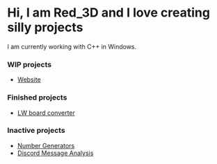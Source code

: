 # Hi, I am Red_3D and I love creating silly projects

I am currently working with C++ in Windows.

### WIP projects
* [Website](https://red-3d.github.io/)

### Finished projects
* [LW board converter](https://github.com/Red-3D/LW-board-converter)

### Inactive projects
* [Number Generators](https://github.com/Red-3D/Number_Generators)
* [Discord Message Analysis](https://github.com/Red-3D/Discord-message-analysis)

